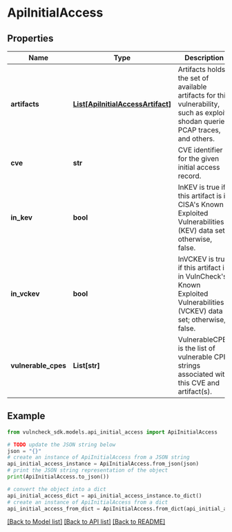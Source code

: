 # ApiInitialAccess


## Properties

Name | Type | Description | Notes
------------ | ------------- | ------------- | -------------
**artifacts** | [**List[ApiInitialAccessArtifact]**](ApiInitialAccessArtifact.md) | Artifacts holds the set of available artifacts for this vulnerability, such as exploit, shodan queries, PCAP traces, and others. | [optional] 
**cve** | **str** | CVE identifier for the given initial access record. | [optional] 
**in_kev** | **bool** | InKEV is true if this artifact is in CISA&#39;s Known Exploited Vulnerabilities (KEV) data set; otherwise, false. | [optional] 
**in_vckev** | **bool** | InVCKEV is true if this artifact is in VulnCheck&#39;s Known Exploited Vulnerabilities (VCKEV) data set; otherwise, false. | [optional] 
**vulnerable_cpes** | **List[str]** | VulnerableCPEs is the list of vulnerable CPE strings associated with this CVE and artifact(s). | [optional] 

## Example

```python
from vulncheck_sdk.models.api_initial_access import ApiInitialAccess

# TODO update the JSON string below
json = "{}"
# create an instance of ApiInitialAccess from a JSON string
api_initial_access_instance = ApiInitialAccess.from_json(json)
# print the JSON string representation of the object
print(ApiInitialAccess.to_json())

# convert the object into a dict
api_initial_access_dict = api_initial_access_instance.to_dict()
# create an instance of ApiInitialAccess from a dict
api_initial_access_from_dict = ApiInitialAccess.from_dict(api_initial_access_dict)
```
[[Back to Model list]](../README.md#documentation-for-models) [[Back to API list]](../README.md#documentation-for-api-endpoints) [[Back to README]](../README.md)


